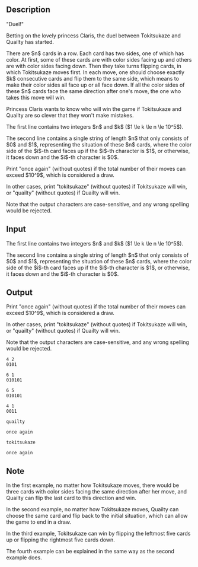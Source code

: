 ## Description

<div><p>"Duel!"</p><p>Betting on the lovely princess Claris, the duel between Tokitsukaze and Quailty has started.</p><p>There are $n$ cards in a row. Each card has two sides, one of which has color. At first, some of these cards are with color sides facing up and others are with color sides facing down. Then they take turns flipping cards, in which Tokitsukaze moves first. In each move, one should choose exactly $k$ consecutive cards and flip them to the same side, which means to make their color sides all face up or all face down. If all the color sides of these $n$ cards face the same direction after one's move, the one who takes this move will win.</p><p>Princess Claris wants to know who will win the game if Tokitsukaze and Quailty are so clever that they won't make mistakes.</p></div><div class="input-specification"><p>The first line contains two integers $n$ and $k$ ($1 \le k \le n \le 10^5$).</p><p>The second line contains a single string of length $n$ that only consists of $0$ and $1$, representing the situation of these $n$ cards, where the color side of the $i$-th card faces up if the $i$-th character is $1$, or otherwise, it faces down and the $i$-th character is $0$.</p></div><div class="output-specification"><p>Print "<span class="tex-font-style-tt">once again</span>" (without quotes) if the total number of their moves can exceed $10^9$, which is considered a draw.</p><p>In other cases, print "<span class="tex-font-style-tt">tokitsukaze</span>" (without quotes) if Tokitsukaze will win, or "<span class="tex-font-style-tt">quailty</span>" (without quotes) if Quailty will win.</p><p>Note that the output characters are case-sensitive, and any wrong spelling would be rejected.</p></div>

## Input

<p>The first line contains two integers $n$ and $k$ ($1 \le k \le n \le 10^5$).</p><p>The second line contains a single string of length $n$ that only consists of $0$ and $1$, representing the situation of these $n$ cards, where the color side of the $i$-th card faces up if the $i$-th character is $1$, or otherwise, it faces down and the $i$-th character is $0$.</p>

## Output

<p>Print "<span class="tex-font-style-tt">once again</span>" (without quotes) if the total number of their moves can exceed $10^9$, which is considered a draw.</p><p>In other cases, print "<span class="tex-font-style-tt">tokitsukaze</span>" (without quotes) if Tokitsukaze will win, or "<span class="tex-font-style-tt">quailty</span>" (without quotes) if Quailty will win.</p><p>Note that the output characters are case-sensitive, and any wrong spelling would be rejected.</p>





```input1
4 2
0101
```




```input2
6 1
010101
```




```input3
6 5
010101
```




```input4
4 1
0011
```




```output1
quailty
```




```output2
once again
```




```output3
tokitsukaze
```




```output4
once again
```



## Note

<p>In the first example, no matter how Tokitsukaze moves, there would be three cards with color sides facing the same direction after her move, and Quailty can flip the last card to this direction and win.</p><p>In the second example, no matter how Tokitsukaze moves, Quailty can choose the same card and flip back to the initial situation, which can allow the game to end in a draw.</p><p>In the third example, Tokitsukaze can win by flipping the leftmost five cards up or flipping the rightmost five cards down.</p><p>The fourth example can be explained in the same way as the second example does.</p>
